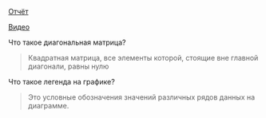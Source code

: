[Отчёт](https://drive.google.com/open?id=11vg76-jw_xR-1UnvIF_6nZYPbzzSuwlO)

[Видео](https://drive.google.com/open?id=1342WhdH33LlfHJZ5Sz0eWlepCPZF7LRX)

Что такое диагональная матрица?

> Квадратная матрица, все элементы которой, стоящие вне главной диагонали, равны нулю

Что такое легенда на графике?

> Это условные обозначения значений различных рядов данных на диаграмме.